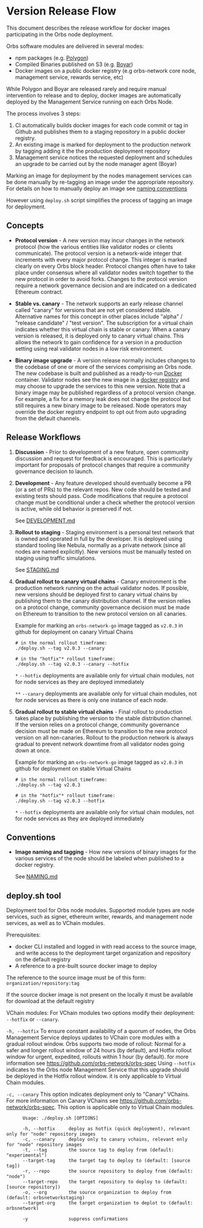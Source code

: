 # Version Release Flow

This document describes the release workflow for docker images participating in the Orbs node deployment.     

Orbs software modules are delivered in several modes:

- npm packages (e.g. [Polygon](https://www.npmjs.com/package/@orbs-network/polygon))
- Compiled Binaries published on S3 (e.g. [Boyar](http://github.com/orbs-network/boyarin))
- Docker images on a public docker registry (e.g orbs-network core node, management service, rewards service, etc)

While Polygon and Boyar are released rarely and require manual intervention to release and to deploy, docker images are automatically deployed by the Management Service running on each Orbs Node. 

The process involves 3 steps:
1. CI automatically builds docker images for each code commit or tag in Github and publishes them to a staging repository in a public docker registry.
1. An existing image is marked for deployment to the production network by tagging adding it the the production deployment repository  
1. Management service notices the requested deployment and schedules an upgrade to be carried out by the node manager agent (Boyar)

Marking an image for deployment by the nodes management services can be done manually by re-tagging an image under the appropriate repository.
For details on how to manually deploy an image see [naming conventions](NAMING.md)

However using `deploy.sh` script simplifies the process of tagging an image for deployment. 

## Concepts

* **Protocol version** - A new version may incur changes in the network protocol (how the various entities like validator nodes or clients communicate). The protocol version is a network-wide integer that increments with every major protocol change. This integer is marked clearly on every Orbs block header. Protocol changes often have to take place under consensus where all validator nodes switch together to the new protocol in order to avoid forks. Changes to the protocol version require a network governance decision and are indicated on a dedicated Ethereum contract.

* **Stable vs. canary** - The network supports an early release channel called "canary" for versions that are not yet considered stable. Alternative names for this concept in other places include "alpha" / "release candidate" / "test version". The subscription for a virtual chain indicates whether this virtual chain is stable or canary. When a canary version is released, it is deployed only to canary virtual chains. This allows the network to gain confidence for a version in a production setting using real validator nodes in a low risk environment.

* **Binary image upgrade** - A version release normally includes changes to the codebase of one or more of the services comprising an Orbs node. The new codebase is built and published as a ready-to-run [Docker](https://www.docker.com/) container. Validator nodes see the new image in a [docker registry](https://docs.docker.com/registry/) and may choose to upgrade the services to this new version. Note that a binary image may be published regardless of a protocol version change. For example, a fix for a memory leak does not change the protocol but still requires a new binary image to be released. Node operators may override the docker registry endpoint to opt out from auto upgrading from the default channels.

## Release Workflows

1. **Discussion** - Prior to development of a new feature, open community discussion and request for feedback is encouraged. This is particularly important for proposals of protocol changes that require a community governance decision to launch.

2. **Development** - Any feature developed should eventually become a PR (or a set of PRs) to the relevant repos. New code should be tested and existing tests should pass. Code modifications that require a protocol change must be conditional under a check whether the protocol version is active, while old behavior is preserved if not.

    See [DEVELOPMENT.md](DEVELOPMENT.md)

3. **Rollout to staging** - Staging environment is a personal test network that is owned and operated in full by the developer. It is deployed using standard tooling like Nebula, normally as a private network (since all nodes are named explicitly). New versions must be manually tested on staging using traffic simulations.

    See [STAGING.md](STAGING.md)

4. **Gradual rollout to canary virtual chains** - Canary environment is the production network running on the actual validator nodes. If possible, new versions should be deployed first to canary virtual chains by publishing them to the canary distribution channel. If the version relies on a protocol change, community governance decision must be made on Ethereum to transition to the new protocol version on all canaries. 
    
   Example for marking an `orbs-network-go` image tagged as `v2.0.3` in github for deployment on canary Virtual Chains
   ```
   # in the normal rollout timeframe:
   ./deploy.sh --tag v2.0.3 --canary

   # in the "hotfix"* rollout timeframe:
   ./deploy.sh --tag v2.0.3 --canary --hotfix
   ```
    `*` `--hotfix` deployments are available only for virtual chain modules, not for node services as they are deployed immediately

    `**` `--canary` deployments are available only for virtual chain modules, not for node services as there is only one instance of each node.

5. **Gradual rollout to stable virtual chains** - Final rollout to production takes place by publishing the version to the stable distribution channel. If the version relies on a protocol change, community governance decision must be made on Ethereum to transition to the new protocol version on all non-canaries. Rollout to the production network is always gradual to prevent network downtime from all validator nodes going down at once.

   Example for marking an `orbs-network-go` image tagged as `v2.0.3` in github for deployment on stable Virtual Chains
   ```
   # in the normal rollout timeframe:
   ./deploy.sh --tag v2.0.3

   # in the "hotfix"* rollout timeframe:
   ./deploy.sh --tag v2.0.3 --hotfix
   ```
    `*` `--hotfix` deployments are available only for virtual chain modules, not for node services as they are deployed immediately
    
## Conventions

* **Image naming and tagging** - How new versions of binary images for the various services of the node should be labeled when published to a docker registry.

    See [NAMING.md](NAMING.md)

## deploy.sh tool

Deployment tool for Orbs node modules. Supported module types are node services, such as signer, ethereum writer, rewards, and management node services, as well as to VChain modules.

Prerequisites: 

- docker CLI installed and logged in with read access to the source image, and write access to the deployment target organization and repository on the default registry
- A reference to a pre-built source docker image to deploy

The reference to the source image must be of this form: 
   `organization/repository:tag`

If the source docker image is not present on the locally it must be available for download at the default registry

VChain modules:
For VChain modules two options modify their deployment: `--hotfix` or `--canary`. 

`-h, --hotfix` To ensure constant availability of a quorum of nodes, the Orbs Management Service deploys updates to VChain core modules with a gradual rollout window. Orbs supports two mode of rollout: Normal for a safer and longer rollout window of 24 hours (by default), and Hotfix rollout window for urgent, expedited, rollouts within 1 hour (by default). for more information see https://github.com/orbs-network/orbs-spec 
Using `--hotfix` indicates to the Orbs node Management Service that this upgrade should be deployed in the Hotfix rollout window. it is only applicable to Virtual Chain modules.

`-c, --canary` This option indicates deployment only to "Canary" VChains. For more information on Canary VChains see https://github.com/orbs-network/orbs-spec. This option is applicable only to Virtual Chain modules.

          Usage: ./deploy.sh [OPTIONS] 
          
          -h, --hotfix     deploy as hotfix (quick deployment), relevant only for "node" repository images
          -c, --canary     deploy only to canary vchains, relevant only for "node" repository images
          -t, --tag        the source tag to deploy from (default: "experimental")
          --target-tag     the target tag to deploy to (default: [source tag])
          -r, --repo       the source repository to deploy from (default: "node")
          --target-repo    the target repository to deploy to (default: [source repository])
          -o, --org        the source organization to deploy from (default: orbsnetworkstaging)
          --target-org     the target organization to deplot to (default: orbsnetwork)
          
          -y               suppress confirmations
